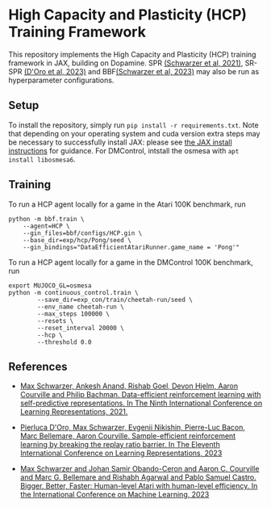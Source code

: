 # High Capacity and Plasticity (HCP) Training Framework

This repository implements the High Capacity and Plasticity (HCP) training framework in JAX, building
on Dopamine. SPR [(Schwarzer et al, 2021)](spr), SR-SPR [(D'Oro et al, 2023)](sr-spr) and BBF[(Schwarzer et al, 2023)](bbf) may also be run as hyperparameter configurations.

## Setup
To install the repository, simply run `pip install -r requirements.txt`.
Note that depending on your operating system and cuda version extra steps may be necessary to
successfully install JAX: please see [the JAX install instructions](https://pypi.org/project/jax/) for guidance.
For DMControl,
intstall the osmesa with `apt install libosmesa6`.


## Training
To run a HCP agent locally for a game in the Atari 100K benchmark, run

```
python -m bbf.train \
    --agent=HCP \
    --gin_files=bbf/configs/HCP.gin \
    --base_dir=exp/hcp/Pong/seed \
    --gin_bindings="DataEfficientAtariRunner.game_name = 'Pong'"

```

To run a HCP agent locally for a game in the DMControl 100K benchmark, run

```
export MUJOCO_GL=osmesa
python -m continuous_control.train \
        --save_dir=exp_con/train/cheetah-run/seed \
        --env_name cheetah-run \
        --max_steps 100000 \
        --resets \
        --reset_interval 20000 \
        --hcp \
        --threshold 0.0
```

## References
* [Max Schwarzer, Ankesh Anand, Rishab Goel, Devon Hjelm, Aaron Courville and Philip Bachman. Data-efficient reinforcement learning with self-predictive representations. In The Ninth International Conference on Learning Representations, 2021.][spr]

* [Pierluca D'Oro, Max Schwarzer, Evgenii Nikishin, Pierre-Luc Bacon, Marc Bellemare, Aaron Courville.  Sample-efficient reinforcement learning by breaking the replay ratio barrier. In The Eleventh International Conference on Learning Representations, 2023][sr-spr]

* [Max Schwarzer and Johan Samir Obando-Ceron and Aaron C. Courville and Marc G. Bellemare and Rishabh Agarwal and Pablo Samuel Castro.  Bigger, Better, Faster: Human-level Atari with human-level efficiency. In the International Conference on Machine Learning, 2023][bbf]

[spr]: https://openreview.net/forum?id=uCQfPZwRaUu
[sr-spr]: https://openreview.net/forum?id=OpC-9aBBVJe
[bbf]: https://openreview.net/forum?id=OpC-9aBBVJe